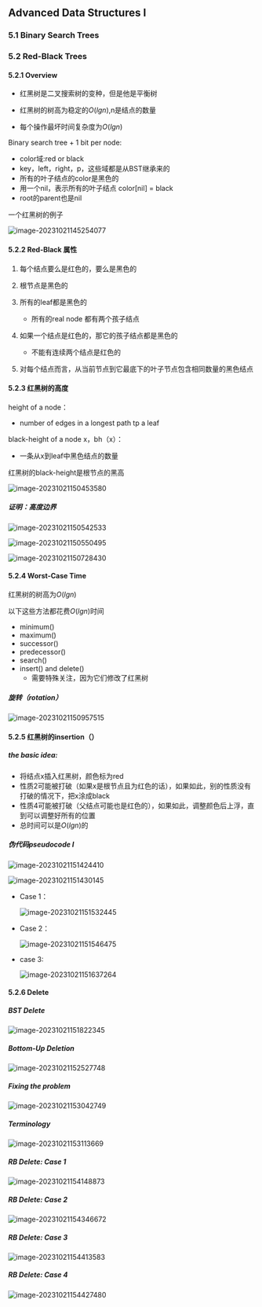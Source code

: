 ## Advanced Data Structures I

### 5.1 Binary Search Trees

### 5.2 Red-Black Trees

#### 5.2.1 Overview

- 红黑树是二叉搜索树的变种，但是他是平衡树

- 红黑树的树高为稳定的$O(lgn)$,n是结点的数量

- 每个操作最坏时间复杂度为$O(lg n)$

Binary search tree + 1 bit per node: 

- color域:red or black
- key，left，right，p，这些域都是从BST继承来的
- 所有的叶子结点的color是黑色的
- 用一个nil，表示所有的叶子结点 color[nil] = black
- root的parent也是nil

一个红黑树的例子

![image-20231021145254077](./assets/image-20231021145254077.png)

#### 5.2.2 Red-Black 属性

1. 每个结点要么是红色的，要么是黑色的

2. 根节点是黑色的

3. 所有的leaf都是黑色的
   - 所有的real node 都有两个孩子结点

4. 如果一个结点是红色的，那它的孩子结点都是黑色的
   - 不能有连续两个结点是红色的

5. 对每个结点而言，从当前节点到它最底下的叶子节点包含相同数量的黑色结点

#### 5.2.3 红黑树的高度

height of a node：

- number of edges in a longest path tp a leaf

black-height of a node x，bh（x）：

- 一条从x到leaf中黑色结点的数量

红黑树的black-height是根节点的黑高 

![image-20231021150453580](./assets/image-20231021150453580.png)

##### 证明：高度边界

![image-20231021150542533](./assets/image-20231021150542533.png)

![image-20231021150550495](./assets/image-20231021150550495.png)

![image-20231021150728430](./assets/image-20231021150728430.png)

#### 5.2.4 Worst-Case Time

红黑树的树高为$O(lgn)$

以下这些方法都花费$O(lgn)$时间

- minimum()
- maximum()
- successor()
- predecessor()
- search()
- insert() and delete()
  - 需要特殊关注，因为它们修改了红黑树

##### 旋转（rotation）

![image-20231021150957515](./assets/image-20231021150957515.png)

#### 5.2.5 红黑树的insertion（）

##### the basic idea:

- 将结点x插入红黑树，颜色标为red
- 性质2可能被打破（如果x是根节点且为红色的话），如果如此，别的性质没有打破的情况下，把x涂成black
- 性质4可能被打破（父结点可能也是红色的），如果如此，调整颜色后上浮，直到可以调整好所有的位置
- 总时间可以是$O(lgn)$的

##### 伪代码pseudocode I

![image-20231021151424410](./assets/image-20231021151424410.png)

![image-20231021151430145](./assets/image-20231021151430145.png)

- Case 1：

  ![image-20231021151532445](./assets/image-20231021151532445.png)

- Case 2：

  ![image-20231021151546475](./assets/image-20231021151546475.png)

- case 3:

  ![image-20231021151637264](./assets/image-20231021151637264.png)



#### 5.2.6  Delete

##### BST Delete

![image-20231021151822345](./assets/image-20231021151822345.png)

##### Bottom-Up Deletion

![image-20231021152527748](./assets/image-20231021152527748.png)

##### Fixing the problem

![image-20231021153042749](./assets/image-20231021153042749.png)

##### Terminology

![image-20231021153113669](./assets/image-20231021153113669.png)

##### RB Delete: Case 1

![image-20231021154148873](./assets/image-20231021154148873.png)

##### RB Delete: Case 2

![image-20231021154346672](./assets/image-20231021154346672.png)

##### RB Delete: Case 3

![image-20231021154413583](./assets/image-20231021154413583.png)

##### RB Delete: Case 4

![image-20231021154427480](./assets/image-20231021154427480.png)




